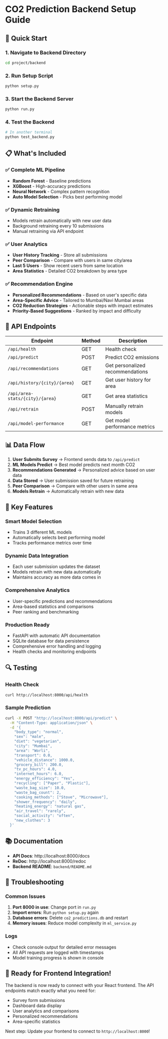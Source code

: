 # CO2 Prediction Backend Setup Guide

## 🚀 Quick Start

### 1. Navigate to Backend Directory
```bash
cd project/backend
```

### 2. Run Setup Script
```bash
python setup.py
```

### 3. Start the Backend Server
```bash
python run.py
```

### 4. Test the Backend
```bash
# In another terminal
python test_backend.py
```

## 📋 What's Included

### ✅ Complete ML Pipeline
- **Random Forest** - Baseline predictions
- **XGBoost** - High-accuracy predictions  
- **Neural Network** - Complex pattern recognition
- **Auto Model Selection** - Picks best performing model

### ✅ Dynamic Retraining
- Models retrain automatically with new user data
- Background retraining every 10 submissions
- Manual retraining via API endpoint

### ✅ User Analytics
- **User History Tracking** - Store all submissions
- **Peer Comparison** - Compare with users in same city/area
- **Last 5 Users** - Show recent users from same location
- **Area Statistics** - Detailed CO2 breakdown by area type

### ✅ Recommendation Engine
- **Personalized Recommendations** - Based on user's specific data
- **Area-Specific Advice** - Tailored to Mumbai/Navi Mumbai areas
- **CO2 Reduction Strategies** - Actionable steps with impact estimates
- **Priority-Based Suggestions** - Ranked by impact and difficulty

## 🔧 API Endpoints

| Endpoint | Method | Description |
|----------|--------|-------------|
| `/api/health` | GET | Health check |
| `/api/predict` | POST | Predict CO2 emissions |
| `/api/recommendations` | GET | Get personalized recommendations |
| `/api/history/{city}/{area}` | GET | Get user history for area |
| `/api/area-stats/{city}/{area}` | GET | Get area statistics |
| `/api/retrain` | POST | Manually retrain models |
| `/api/model-performance` | GET | Get model performance metrics |

## 📊 Data Flow

1. **User Submits Survey** → Frontend sends data to `/api/predict`
2. **ML Models Predict** → Best model predicts next month CO2
3. **Recommendations Generated** → Personalized advice based on user data
4. **Data Stored** → User submission saved for future retraining
5. **Peer Comparison** → Compare with other users in same area
6. **Models Retrain** → Automatically retrain with new data

## 🎯 Key Features

### Smart Model Selection
- Trains 3 different ML models
- Automatically selects best performing model
- Tracks performance metrics over time

### Dynamic Data Integration
- Each user submission updates the dataset
- Models retrain with new data automatically
- Maintains accuracy as more data comes in

### Comprehensive Analytics
- User-specific predictions and recommendations
- Area-based statistics and comparisons
- Peer ranking and benchmarking

### Production Ready
- FastAPI with automatic API documentation
- SQLite database for data persistence
- Comprehensive error handling and logging
- Health checks and monitoring endpoints

## 🔍 Testing

### Health Check
```bash
curl http://localhost:8000/api/health
```

### Sample Prediction
```bash
curl -X POST "http://localhost:8000/api/predict" \
  -H "Content-Type: application/json" \
  -d '{
    "body_type": "normal",
    "sex": "male", 
    "diet": "vegetarian",
    "city": "Mumbai",
    "area": "Worli",
    "transport": 0.0,
    "vehicle_distance": 1000.0,
    "grocery_bill": 200.0,
    "tv_pc_hours": 4.0,
    "internet_hours": 6.0,
    "energy_efficiency": "Yes",
    "recycling": ["Paper", "Plastic"],
    "waste_bag_size": 10.0,
    "waste_bag_count": 2,
    "cooking_methods": ["Stove", "Microwave"],
    "shower_frequency": "daily",
    "heating_energy": "natural gas",
    "air_travel": "rarely",
    "social_activity": "often",
    "new_clothes": 3
  }'
```

## 📚 Documentation

- **API Docs**: http://localhost:8000/docs
- **ReDoc**: http://localhost:8000/redoc
- **Backend README**: `backend/README.md`

## 🚨 Troubleshooting

### Common Issues
1. **Port 8000 in use**: Change port in `run.py`
2. **Import errors**: Run `python setup.py` again
3. **Database errors**: Delete `co2_predictions.db` and restart
4. **Memory issues**: Reduce model complexity in `ml_service.py`

### Logs
- Check console output for detailed error messages
- All API requests are logged with timestamps
- Model training progress is shown in console

## 🎉 Ready for Frontend Integration!

The backend is now ready to connect with your React frontend. The API endpoints match exactly what you need for:

- Survey form submissions
- Dashboard data display
- User analytics and comparisons
- Personalized recommendations
- Area-specific statistics

Next step: Update your frontend to connect to `http://localhost:8000`!
